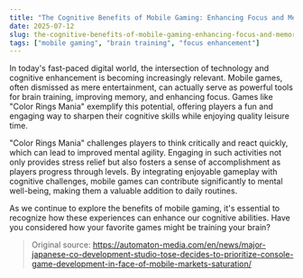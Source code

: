```yaml
---
title: "The Cognitive Benefits of Mobile Gaming: Enhancing Focus and Memory with Color Rings Mania"
date: 2025-07-12
slug: the-cognitive-benefits-of-mobile-gaming-enhancing-focus-and-memory-with-color-rings-mania
tags: ["mobile gaming", "brain training", "focus enhancement"]
---
```


In today's fast-paced digital world, the intersection of technology and cognitive enhancement is becoming increasingly relevant. Mobile games, often dismissed as mere entertainment, can actually serve as powerful tools for brain training, improving memory, and enhancing focus. Games like "Color Rings Mania" exemplify this potential, offering players a fun and engaging way to sharpen their cognitive skills while enjoying quality leisure time.

"Color Rings Mania" challenges players to think critically and react quickly, which can lead to improved mental agility. Engaging in such activities not only provides stress relief but also fosters a sense of accomplishment as players progress through levels. By integrating enjoyable gameplay with cognitive challenges, mobile games can contribute significantly to mental well-being, making them a valuable addition to daily routines.

As we continue to explore the benefits of mobile gaming, it's essential to recognize how these experiences can enhance our cognitive abilities. Have you considered how your favorite games might be training your brain?
> Original source: https://automaton-media.com/en/news/major-japanese-co-development-studio-tose-decides-to-prioritize-console-game-development-in-face-of-mobile-markets-saturation/